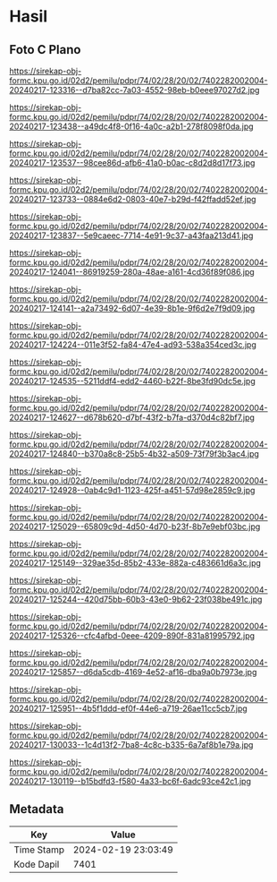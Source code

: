 # Hasil

## Foto C Plano

https://sirekap-obj-formc.kpu.go.id/02d2/pemilu/pdpr/74/02/28/20/02/7402282002004-20240217-123316--d7ba82cc-7a03-4552-98eb-b0eee97027d2.jpg

https://sirekap-obj-formc.kpu.go.id/02d2/pemilu/pdpr/74/02/28/20/02/7402282002004-20240217-123438--a49dc4f8-0f16-4a0c-a2b1-278f8098f0da.jpg

https://sirekap-obj-formc.kpu.go.id/02d2/pemilu/pdpr/74/02/28/20/02/7402282002004-20240217-123537--98cee86d-afb6-41a0-b0ac-c8d2d8d17f73.jpg

https://sirekap-obj-formc.kpu.go.id/02d2/pemilu/pdpr/74/02/28/20/02/7402282002004-20240217-123733--0884e6d2-0803-40e7-b29d-f42ffadd52ef.jpg

https://sirekap-obj-formc.kpu.go.id/02d2/pemilu/pdpr/74/02/28/20/02/7402282002004-20240217-123837--5e9caeec-7714-4e91-9c37-a43faa213d41.jpg

https://sirekap-obj-formc.kpu.go.id/02d2/pemilu/pdpr/74/02/28/20/02/7402282002004-20240217-124041--86919259-280a-48ae-a161-4cd36f89f086.jpg

https://sirekap-obj-formc.kpu.go.id/02d2/pemilu/pdpr/74/02/28/20/02/7402282002004-20240217-124141--a2a73492-6d07-4e39-8b1e-9f6d2e7f9d09.jpg

https://sirekap-obj-formc.kpu.go.id/02d2/pemilu/pdpr/74/02/28/20/02/7402282002004-20240217-124224--011e3f52-fa84-47e4-ad93-538a354ced3c.jpg

https://sirekap-obj-formc.kpu.go.id/02d2/pemilu/pdpr/74/02/28/20/02/7402282002004-20240217-124535--5211ddf4-edd2-4460-b22f-8be3fd90dc5e.jpg

https://sirekap-obj-formc.kpu.go.id/02d2/pemilu/pdpr/74/02/28/20/02/7402282002004-20240217-124627--d678b620-d7bf-43f2-b7fa-d370d4c82bf7.jpg

https://sirekap-obj-formc.kpu.go.id/02d2/pemilu/pdpr/74/02/28/20/02/7402282002004-20240217-124840--b370a8c8-25b5-4b32-a509-73f79f3b3ac4.jpg

https://sirekap-obj-formc.kpu.go.id/02d2/pemilu/pdpr/74/02/28/20/02/7402282002004-20240217-124928--0ab4c9d1-1123-425f-a451-57d98e2859c9.jpg

https://sirekap-obj-formc.kpu.go.id/02d2/pemilu/pdpr/74/02/28/20/02/7402282002004-20240217-125029--65809c9d-4d50-4d70-b23f-8b7e9ebf03bc.jpg

https://sirekap-obj-formc.kpu.go.id/02d2/pemilu/pdpr/74/02/28/20/02/7402282002004-20240217-125149--329ae35d-85b2-433e-882a-c483661d6a3c.jpg

https://sirekap-obj-formc.kpu.go.id/02d2/pemilu/pdpr/74/02/28/20/02/7402282002004-20240217-125244--420d75bb-60b3-43e0-9b62-23f038be491c.jpg

https://sirekap-obj-formc.kpu.go.id/02d2/pemilu/pdpr/74/02/28/20/02/7402282002004-20240217-125326--cfc4afbd-0eee-4209-890f-831a81995792.jpg

https://sirekap-obj-formc.kpu.go.id/02d2/pemilu/pdpr/74/02/28/20/02/7402282002004-20240217-125857--d6da5cdb-4169-4e52-af16-dba9a0b7973e.jpg

https://sirekap-obj-formc.kpu.go.id/02d2/pemilu/pdpr/74/02/28/20/02/7402282002004-20240217-125951--4b5f1ddd-ef0f-44e6-a719-26ae11cc5cb7.jpg

https://sirekap-obj-formc.kpu.go.id/02d2/pemilu/pdpr/74/02/28/20/02/7402282002004-20240217-130033--1c4d13f2-7ba8-4c8c-b335-6a7af8b1e79a.jpg

https://sirekap-obj-formc.kpu.go.id/02d2/pemilu/pdpr/74/02/28/20/02/7402282002004-20240217-130119--b15bdfd3-f580-4a33-bc6f-6adc93ce42c1.jpg


## Metadata

| Key        | Value               |
| ---------- | ------------------- |
| Time Stamp | 2024-02-19 23:03:49 |
| Kode Dapil | 7401                |



